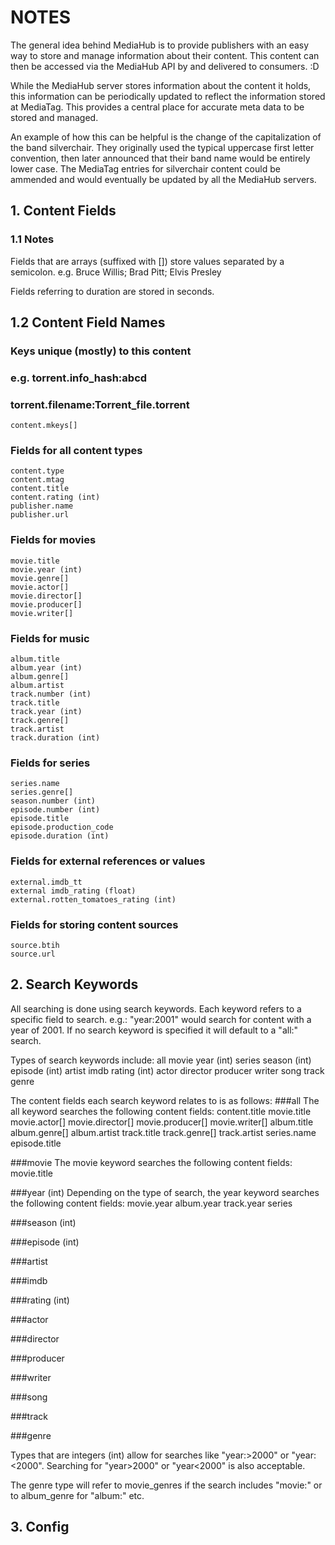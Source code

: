 # NOTES

The general idea behind MediaHub is to provide publishers with an easy way to
store and manage information about their content. This content can then be
accessed via the MediaHub API by and delivered to consumers. :D

While the MediaHub server stores information about the content it holds, this
information can be periodically updated to reflect the information stored at
MediaTag. This provides a central place for accurate meta data to be stored and
managed.

An example of how this can be helpful is the change of the capitalization of
the band silverchair. They originally used the typical uppercase first letter
convention, then later announced that their band name would be entirely lower
case. The MediaTag entries for silverchair content could be ammended and would
eventually be updated by all the MediaHub servers.


## 1. Content Fields

### 1.1 Notes
Fields that are arrays (suffixed with []) store values separated by a semicolon.
e.g. Bruce Willis; Brad Pitt; Elvis Presley

Fields referring to duration are stored in seconds.

## 1.2 Content Field Names

### Keys unique (mostly) to this content
### e.g. torrent.info_hash:abcd
###      torrent.filename:Torrent_file.torrent
    content.mkeys[]

### Fields for all content types
    content.type
    content.mtag
    content.title
    content.rating (int)
    publisher.name
    publisher.url

### Fields for movies
    movie.title
    movie.year (int)
    movie.genre[]
    movie.actor[]
    movie.director[]
    movie.producer[]
    movie.writer[]

### Fields for music
    album.title
    album.year (int)
    album.genre[]
    album.artist
    track.number (int)
    track.title
    track.year (int)
    track.genre[]
    track.artist
    track.duration (int)

### Fields for series
    series.name
    series.genre[]
    season.number (int)
    episode.number (int)
    episode.title
    episode.production_code
    episode.duration (int)

### Fields for external references or values
    external.imdb_tt
    external imdb_rating (float)
    external.rotten_tomatoes_rating (int)

### Fields for storing content sources
    source.btih
    source.url

## 2. Search Keywords
All searching is done using search keywords. Each keyword refers to a specific
field to search. e.g.: "year:2001" would search for content with a year of 2001.
If no search keyword is specified it will default to a "all:" search.

Types of search keywords include:
    all
    movie
    year (int)
    series
    season (int)
    episode (int)
    artist
    imdb
    rating (int)
    actor
    director
    producer
    writer
    song
    track
    genre

The content fields each search keyword relates to is as follows:
###all
The all keyword searches the following content fields:
    content.title
    movie.title
    movie.actor[]
    movie.director[]
    movie.producer[]
    movie.writer[]
    album.title
    album.genre[]
    album.artist
    track.title
    track.genre[]
    track.artist
    series.name
    episode.title

###movie
The movie keyword searches the following content fields:
    movie.title

###year (int)
Depending on the type of search, the year keyword searches the following
content fields:
    movie.year
    album.year
    track.year
    series

###season (int)

###episode (int)

###artist

###imdb

###rating (int)

###actor

###director

###producer

###writer

###song

###track

###genre

Types that are integers (int) allow for searches like "year:>2000" or
"year:<2000". Searching for "year>2000" or "year<2000" is also acceptable.

The genre type will refer to movie_genres if the search includes "movie:" or to
album_genre for "album:" etc.

## 3. Config
